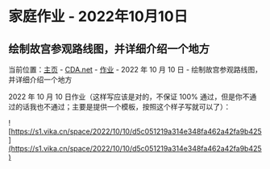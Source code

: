 # 家庭作业 - 2022年10月10日
## 绘制故宫参观路线图，并详细介绍一个地方
当前位置：[主页](https://miner233.github.io/cda/home) - [CDA.net](https://miner233.github.io/cda/app) - [作业](https://miner233.github.io/cda/wizard/homework/) - 2022 年 10 月 10 日 - 绘制故宫参观路线图，并详细介绍一个地方  

2022 年 10 月 10 日作业（这样写应该是对的，不保证 100% 通过，但是你不通过的话我也不通过；主要是提供一个模板，按照这个样子写就可以了）：  


![https://s1.vika.cn/space/2022/10/10/d5c051219a314e348fa462a42fa9b425](https://s1.vika.cn/space/2022/10/10/d5c051219a314e348fa462a42fa9b425)

